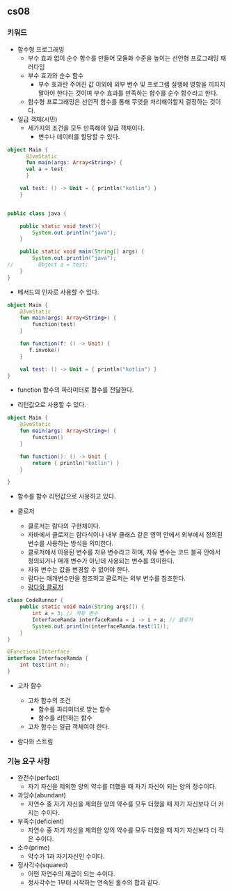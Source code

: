 cs08
---------------------

### 키워드
* 함수형 프로그래밍
  * 부수 효과 없이 순수 함수를 만들어 모듈화 수준을 높이는 선언형 프로그래밍 패러다임
  * 부수 효과와 순수 함수
    * 부수 효과란 주어진 값 이외에 외부 변수 및 프로그램 실행에 영향을 끼치지 말아야 한다는 것이며 부수 효과를 만족하는 함수를 순수 함수라고 한다.
  * 함수형 프로그래밍은 선언적 함수를 통해 무엇을 처리해야할지 결정하는 것이다.
* 일급 객체(시민)
  * 세가지의 조건을 모두 만족해야 일급 객체이다.
    * 변수나 데이터를 할당할 수 있다.

```  kotlin
object Main {
      @JvmStatic
      fun main(args: Array<String>) {
      val a = test
      }

    val test: () -> Unit = { println("kotlin") }
    }
```

```java

public class java {

    public static void test(){
        System.out.println("java");
    }

    public static void main(String[] args) {
        System.out.println("java");
//        Object a = test;
    }
}
```

* 메서드의 인자로 사용할 수 있다.
```kotlin
object Main {
    @JvmStatic
    fun main(args: Array<String>) {
        function(test)
    }

    fun function(f: () -> Unit) {
       f.invoke()
    }

    val test: () -> Unit = { println("kotlin") }
}
```
* function 함수의 파라미터로 함수를 전달한다.

* 리턴값으로 사용할 수 있다.
```kotlin
object Main {
    @JvmStatic
    fun main(args: Array<String>) {
        function()
    }

    fun function(): () -> Unit {
        return { println("kotlin") }
    }

}
```
* 함수를 함수 리턴값으로 사용하고 있다.

* 클로저
  * 클로저는 람다의 구현체이다.
  * 자바에서 클로저는 람다식이나 내부 클래스 같은 영역 안에서 외부에서 정의된 변수를 사용하는 방식을 의미한다.
  * 클로저에서 아용된 변수를 자유 변수라고 하며, 자유 변수는 코드 블곡 안에서 정의되거나 매개 변수가 아닌데 사용되는 변수를 의미한다.  
  * 자유 변수는 값을 변경할 수 없어야 한다.
  * 람다는 매개변수만을 참조하고 클로저는 외부 변수를 참조한다.
  * [람다와 클로저](https://futurecreator.github.io/2018/08/09/java-lambda-and-closure/)

```java
class CodeRunner {
    public static void main(String args[]) {
    	int a = 3; // 자유 변수
        InterfaceRamda interfaceRamda = i -> i + a; // 클로저
        System.out.println(interfaceRamda.test(11));
    }
}

@FunctionalInterface
interface InterfaceRamda {
    int test(int n);
}
```

* 고차 함수
  * 고차 함수의 조건
    * 함수를 파라미터로 받는 함수
    * 함수를 리턴하는 함수
  * 고차 함수는 일급 객체여야 한다.

* 람다와 스트림

### 기능 요구 사항
* 완전수(perfect)
  * 자기 자신을 제외한 양의 약수를 더했을 때 자기 자신이 되는 양의 정수이다.
* 과잉수(abundant)
  * 자연수 중 자기 자신을 제외한 양의 약수를 모두 더했을 때 자기 자신보다 더 커지는 수이다.
* 부족수(deficient)
  * 자연수 중 자기 자신을 제외한 양의 약수를 모두 더했을 때 자기 자신보다 더 작은 수이다.
* 소수(prime)
  * 약수가 1과 자기자신인 수이다.
* 정사각수(squared)
  * 어떤 자연수의 제곱이 되는 수이다.
  * 정사각수는 1부터 시작하는 연속된 홀수의 합과 같다.
